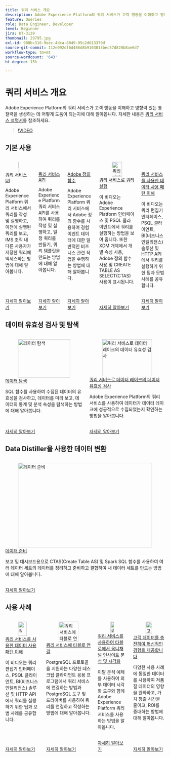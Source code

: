 ```yaml
---
title: 쿼리 서비스 개요
description: Adobe Experience Platform의 쿼리 서비스가 고객 행동을 이해하고 영향력 있는 통찰력을 생성하는 데 어떻게 도움이 되는지에 대해 알아봅니다.
feature: Queries
role: Data Engineer, Developer
level: Beginner
jira: KT-3139
thumbnail: 29795.jpg
exl-id: 988bc316-9eec-4dca-8049-95c2d613379d
source-git-commit: 112e092df6d486d8b9103013bec57d820b8ae6d7
workflow-type: tm+mt
source-wordcount: '643'
ht-degree: 15%

---
```


# 쿼리 서비스 개요

Adobe Experience Platform의 쿼리 서비스가 고객 행동을 이해하고 영향력 있는 통찰력을 생성하는 데 어떻게 도움이 되는지에 대해 알아봅니다. 자세한 내용은 [쿼리 서비스 설명서](https://experienceleague.adobe.com/docs/experience-platform/query/home.html?lang=ko)를 참조하세요.

>[!VIDEO](https://video.tv.adobe.com/v/29795?learn=on&enablevpops)

## 기본 사용

<!-- CARDS
* query-service-ui.md
* query-service-api.md
* adobe-defined-functions.md
* run-queries.md
* understanding-data-usage-patterns-with-query-service.md
-->
<!-- START CARDS HTML - DO NOT MODIFY BY HAND -->
<div class="columns">
    <div class="column is-half-tablet is-half-desktop is-one-third-widescreen" aria-label="Query Service UI">
        <div class="card" style="height: 100%; display: flex; flex-direction: column; height: 100%;">
            <div class="card-image">
                <figure class="image x-is-16by9">
                    <a href="query-service-ui.md" title="쿼리 서비스 UI" target="_blank" rel="referrer">
                        <img class="is-bordered-r-small" src="https://video.tv.adobe.com/v/333403?format=jpeg&nocache=1740415310696" alt="쿼리 서비스 UI"
                             style="width: 100%; aspect-ratio: 16 / 9; object-fit: cover; overflow: hidden; display: block; margin: auto;">
                    </a>
                </figure>
            </div>
            <div class="card-content is-padded-small" style="display: flex; flex-direction: column; flex-grow: 1; justify-content: space-between;">
                <div class="top-card-content">
                    <p class="headline is-size-6 has-text-weight-bold">
                        <a href="query-service-ui.md" target="_blank" rel="referrer" title="쿼리 서비스 UI">쿼리 서비스 UI</a>
                    </p>
                    <p class="is-size-6">Adobe Experience Platform 쿼리 서비스에서 쿼리를 작성 및 실행하고, 이전에 실행된 쿼리를 보고, IMS 조직 내 다른 사용자가 저장한 쿼리에 액세스하는 방법에 대해 알아봅니다.</p>
                </div>
                <a href="query-service-ui.md" target="_blank" rel="referrer" class="spectrum-Button spectrum-Button--outline spectrum-Button--primary spectrum-Button--sizeM" style="align-self: flex-start; margin-top: 1rem;">
                    <span class="spectrum-Button-label has-no-wrap has-text-weight-bold">자세히 알아보기</span>
                </a>
            </div>
        </div>
    </div>
    <div class="column is-half-tablet is-half-desktop is-one-third-widescreen" aria-label="Query Service API">
        <div class="card" style="height: 100%; display: flex; flex-direction: column; height: 100%;">
            <div class="card-image">
                <figure class="image x-is-16by9">
                    <a href="query-service-api.md" title="쿼리 서비스 API" target="_blank" rel="referrer">
                        <img class="is-bordered-r-small" src="https://video.tv.adobe.com/v/333700?format=jpeg&nocache=1740415310716" alt="쿼리 서비스 API"
                             style="width: 100%; aspect-ratio: 16 / 9; object-fit: cover; overflow: hidden; display: block; margin: auto;">
                    </a>
                </figure>
            </div>
            <div class="card-content is-padded-small" style="display: flex; flex-direction: column; flex-grow: 1; justify-content: space-between;">
                <div class="top-card-content">
                    <p class="headline is-size-6 has-text-weight-bold">
                        <a href="query-service-api.md" target="_blank" rel="referrer" title="쿼리 서비스 API">쿼리 서비스 API</a>
                    </p>
                    <p class="is-size-6">Adobe Experience Platform 쿼리 서비스 API를 사용하여 쿼리를 작성 및 실행하고, 일정 쿼리를 만들기, 쿼리 템플릿을 만드는 방법에 대해 알아봅니다.</p>
                </div>
                <a href="query-service-api.md" target="_blank" rel="referrer" class="spectrum-Button spectrum-Button--outline spectrum-Button--primary spectrum-Button--sizeM" style="align-self: flex-start; margin-top: 1rem;">
                    <span class="spectrum-Button-label has-no-wrap has-text-weight-bold">자세히 알아보기</span>
                </a>
            </div>
        </div>
    </div>
    <div class="column is-half-tablet is-half-desktop is-one-third-widescreen" aria-label="Adobe Defined Functions">
        <div class="card" style="height: 100%; display: flex; flex-direction: column; height: 100%;">
            <div class="card-image">
                <figure class="image x-is-16by9">
                    <a href="adobe-defined-functions.md" title="Adobe 정의 함수" target="_blank" rel="referrer">
                        <img class="is-bordered-r-small" src="https://video.tv.adobe.com/v/333701?format=jpeg&nocache=1740415310668" alt="Adobe 정의 함수"
                             style="width: 100%; aspect-ratio: 16 / 9; object-fit: cover; overflow: hidden; display: block; margin: auto;">
                    </a>
                </figure>
            </div>
            <div class="card-content is-padded-small" style="display: flex; flex-direction: column; flex-grow: 1; justify-content: space-between;">
                <div class="top-card-content">
                    <p class="headline is-size-6 has-text-weight-bold">
                        <a href="adobe-defined-functions.md" target="_blank" rel="referrer" title="Adobe 정의 함수">Adobe 정의 함수</a>
                    </p>
                    <p class="is-size-6">Adobe Experience Platform 쿼리 서비스에서 Adobe 정의 함수를 사용하여 경험 이벤트 데이터에 대한 일반적인 비즈니스 관련 작업을 수행하는 방법에 대해 알아봅니다.</p>
                </div>
                <a href="adobe-defined-functions.md" target="_blank" rel="referrer" class="spectrum-Button spectrum-Button--outline spectrum-Button--primary spectrum-Button--sizeM" style="align-self: flex-start; margin-top: 1rem;">
                    <span class="spectrum-Button-label has-no-wrap has-text-weight-bold">자세히 알아보기</span>
                </a>
            </div>
        </div>
    </div>
    <div class="column is-half-tablet is-half-desktop is-one-third-widescreen" aria-label="Run Queries with Query Service">
        <div class="card" style="height: 100%; display: flex; flex-direction: column; height: 100%;">
            <div class="card-image">
                <figure class="image x-is-16by9">
                    <a href="run-queries.md" title="쿼리 서비스로 쿼리 실행" target="_blank" rel="referrer">
                        <img class="is-bordered-r-small" src="https://video.tv.adobe.com/v/29796?format=jpeg&nocache=1740415310683" alt="쿼리 서비스로 쿼리 실행"
                             style="width: 100%; aspect-ratio: 16 / 9; object-fit: cover; overflow: hidden; display: block; margin: auto;">
                    </a>
                </figure>
            </div>
            <div class="card-content is-padded-small" style="display: flex; flex-direction: column; flex-grow: 1; justify-content: space-between;">
                <div class="top-card-content">
                    <p class="headline is-size-6 has-text-weight-bold">
                        <a href="run-queries.md" target="_blank" rel="referrer" title="쿼리 서비스로 쿼리 실행">쿼리 서비스로 쿼리 실행</a>
                    </p>
                    <p class="is-size-6">이 비디오는 Adobe Experience Platform 인터페이스 및 PSQL 클라이언트에서 쿼리를 실행하는 방법을 보여 줍니다. 또한 XDM 개체에서 개별 속성 사용, Adobe 정의 함수 사용 및 CREATE TABLE AS SELECT(CTAS) 사용이 표시됩니다.</p>
                </div>
                <a href="run-queries.md" target="_blank" rel="referrer" class="spectrum-Button spectrum-Button--outline spectrum-Button--primary spectrum-Button--sizeM" style="align-self: flex-start; margin-top: 1rem;">
                    <span class="spectrum-Button-label has-no-wrap has-text-weight-bold">자세히 알아보기</span>
                </a>
            </div>
        </div>
    </div>
    <div class="column is-half-tablet is-half-desktop is-one-third-widescreen" aria-label="Understanding Data Usage Patterns with Query Service">
        <div class="card" style="height: 100%; display: flex; flex-direction: column; height: 100%;">
            <div class="card-image">
                <figure class="image x-is-16by9">
                    <a href="understanding-data-usage-patterns-with-query-service.md" title="쿼리 서비스를 통한 데이터 사용 패턴 이해" target="_blank" rel="referrer">
                        <img class="is-bordered-r-small" src="https://video.tv.adobe.com/v/29811?format=jpeg&nocache=1740415310706" alt="쿼리 서비스를 통한 데이터 사용 패턴 이해"
                             style="width: 100%; aspect-ratio: 16 / 9; object-fit: cover; overflow: hidden; display: block; margin: auto;">
                    </a>
                </figure>
            </div>
            <div class="card-content is-padded-small" style="display: flex; flex-direction: column; flex-grow: 1; justify-content: space-between;">
                <div class="top-card-content">
                    <p class="headline is-size-6 has-text-weight-bold">
                        <a href="understanding-data-usage-patterns-with-query-service.md" target="_blank" rel="referrer" title="쿼리 서비스를 통한 데이터 사용 패턴 이해">쿼리 서비스를 사용한 데이터 사용 패턴 이해</a>
                    </p>
                    <p class="is-size-6">이 비디오는 쿼리 편집기 인터페이스, PSQL 클라이언트, BI(비즈니스 인텔리전스) 솔루션 및 HTTP API에서 쿼리를 실행하기 위한 팁과 모범 사례를 공유합니다.</p>
                </div>
                <a href="understanding-data-usage-patterns-with-query-service.md" target="_blank" rel="referrer" class="spectrum-Button spectrum-Button--outline spectrum-Button--primary spectrum-Button--sizeM" style="align-self: flex-start; margin-top: 1rem;">
                    <span class="spectrum-Button-label has-no-wrap has-text-weight-bold">자세히 알아보기</span>
                </a>
            </div>
        </div>
    </div>
</div>
<!-- END CARDS HTML - DO NOT MODIFY BY HAND -->

## 데이터 유효성 검사 및 탐색

<!-- CARDS
* explore-data.md
* validate-data-in-the-datalake.md
* 
-->
<!-- START CARDS HTML - DO NOT MODIFY BY HAND -->
<div class="columns">
    <div class="column is-half-tablet is-half-desktop is-one-third-widescreen" aria-label="Explore data">
        <div class="card" style="height: 100%; display: flex; flex-direction: column; height: 100%;">
            <div class="card-image">
                <figure class="image x-is-16by9">
                    <a href="explore-data.md" title="데이터 탐색" target="_blank" rel="referrer">
                        <img class="is-bordered-r-small" src="https://video.tv.adobe.com/v/333415?format=jpeg&nocache=1740415312087" alt="데이터 탐색"
                             style="width: 100%; aspect-ratio: 16 / 9; object-fit: cover; overflow: hidden; display: block; margin: auto;">
                    </a>
                </figure>
            </div>
            <div class="card-content is-padded-small" style="display: flex; flex-direction: column; flex-grow: 1; justify-content: space-between;">
                <div class="top-card-content">
                    <p class="headline is-size-6 has-text-weight-bold">
                        <a href="explore-data.md" target="_blank" rel="referrer" title="데이터 탐색">데이터 탐색</a>
                    </p>
                    <p class="is-size-6">SQL 함수를 사용하여 수집된 데이터의 유효성을 검사하고, 데이터를 미리 보고, 데이터의 통계 및 분석 속성을 탐색하는 방법에 대해 알아봅니다.</p>
                </div>
                <a href="explore-data.md" target="_blank" rel="referrer" class="spectrum-Button spectrum-Button--outline spectrum-Button--primary spectrum-Button--sizeM" style="align-self: flex-start; margin-top: 1rem;">
                    <span class="spectrum-Button-label has-no-wrap has-text-weight-bold">자세히 알아보기</span>
                </a>
            </div>
        </div>
    </div>
    <div class="column is-half-tablet is-half-desktop is-one-third-widescreen" aria-label="Validate data in the datalake with Query Service">
        <div class="card" style="height: 100%; display: flex; flex-direction: column; height: 100%;">
            <div class="card-image">
                <figure class="image x-is-16by9">
                    <a href="validate-data-in-the-datalake.md" title="쿼리 서비스로 데이터 레이크의 데이터 유효성 검사" target="_blank" rel="referrer">
                        <img class="is-bordered-r-small" src="https://video.tv.adobe.com/v/3416130?format=jpeg&nocache=1740415312076" alt="쿼리 서비스로 데이터 레이크의 데이터 유효성 검사"
                             style="width: 100%; aspect-ratio: 16 / 9; object-fit: cover; overflow: hidden; display: block; margin: auto;">
                    </a>
                </figure>
            </div>
            <div class="card-content is-padded-small" style="display: flex; flex-direction: column; flex-grow: 1; justify-content: space-between;">
                <div class="top-card-content">
                    <p class="headline is-size-6 has-text-weight-bold">
                        <a href="validate-data-in-the-datalake.md" target="_blank" rel="referrer" title="쿼리 서비스로 데이터 레이크의 데이터 유효성 검사">쿼리 서비스로 데이터 레이크의 데이터 유효성 검사</a>
                    </p>
                    <p class="is-size-6">Adobe Experience Platform의 쿼리 서비스를 사용하여 데이터가 데이터 레이크에 성공적으로 수집되었는지 확인하는 방법을 알아봅니다.</p>
                </div>
                <a href="validate-data-in-the-datalake.md" target="_blank" rel="referrer" class="spectrum-Button spectrum-Button--outline spectrum-Button--primary spectrum-Button--sizeM" style="align-self: flex-start; margin-top: 1rem;">
                    <span class="spectrum-Button-label has-no-wrap has-text-weight-bold">자세히 알아보기</span>
                </a>
            </div>
        </div>
    </div>
</div>
<!-- END CARDS HTML - DO NOT MODIFY BY HAND -->

## Data Distiller을 사용한 데이터 변환

<!-- CARDS
* 
* prepare-data.md
* 
-->
<!-- START CARDS HTML - DO NOT MODIFY BY HAND -->
<div class="columns">
    <div class="column is-half-tablet is-half-desktop is-one-third-widescreen" aria-label="Prepare data">
        <div class="card" style="height: 100%; display: flex; flex-direction: column; height: 100%;">
            <div class="card-image">
                <figure class="image x-is-16by9">
                    <a href="prepare-data.md" title="데이터 준비" target="_blank" rel="referrer">
                        <img class="is-bordered-r-small" src="https://video.tv.adobe.com/v/333699?format=jpeg&nocache=1740415313086" alt="데이터 준비"
                             style="width: 100%; aspect-ratio: 16 / 9; object-fit: cover; overflow: hidden; display: block; margin: auto;">
                    </a>
                </figure>
            </div>
            <div class="card-content is-padded-small" style="display: flex; flex-direction: column; flex-grow: 1; justify-content: space-between;">
                <div class="top-card-content">
                    <p class="headline is-size-6 has-text-weight-bold">
                        <a href="prepare-data.md" target="_blank" rel="referrer" title="데이터 준비">데이터 준비</a>
                    </p>
                    <p class="is-size-6">보고 및 대시보드용으로 CTAS(Create Table AS) 및 Spark SQL 함수를 사용하여 여러 데이터 세트의 데이터를 정리하고 준비하고 결합하여 새 데이터 세트를 만드는 방법에 대해 알아봅니다.</p>
                </div>
                <a href="prepare-data.md" target="_blank" rel="referrer" class="spectrum-Button spectrum-Button--outline spectrum-Button--primary spectrum-Button--sizeM" style="align-self: flex-start; margin-top: 1rem;">
                    <span class="spectrum-Button-label has-no-wrap has-text-weight-bold">자세히 알아보기</span>
                </a>
            </div>
        </div>
    </div>
</div>
<!-- END CARDS HTML - DO NOT MODIFY BY HAND -->

## 사용 사례

<!-- CARDS
* understanding-data-usage-patterns-with-query-service.md
* psql-client-tableau.md
* analyze-and-visualize.md
* recharge-your-customer-data.md
-->
<!-- START CARDS HTML - DO NOT MODIFY BY HAND -->
<div class="columns">
    <div class="column is-half-tablet is-half-desktop is-one-third-widescreen" aria-label="Understanding Data Usage Patterns with Query Service">
        <div class="card" style="height: 100%; display: flex; flex-direction: column; height: 100%;">
            <div class="card-image">
                <figure class="image x-is-16by9">
                    <a href="understanding-data-usage-patterns-with-query-service.md" title="쿼리 서비스를 통한 데이터 사용 패턴 이해" target="_blank" rel="referrer">
                        <img class="is-bordered-r-small" src="https://video.tv.adobe.com/v/29811?format=jpeg&nocache=1740415313190" alt="쿼리 서비스를 통한 데이터 사용 패턴 이해"
                             style="width: 100%; aspect-ratio: 16 / 9; object-fit: cover; overflow: hidden; display: block; margin: auto;">
                    </a>
                </figure>
            </div>
            <div class="card-content is-padded-small" style="display: flex; flex-direction: column; flex-grow: 1; justify-content: space-between;">
                <div class="top-card-content">
                    <p class="headline is-size-6 has-text-weight-bold">
                        <a href="understanding-data-usage-patterns-with-query-service.md" target="_blank" rel="referrer" title="쿼리 서비스를 통한 데이터 사용 패턴 이해">쿼리 서비스를 사용한 데이터 사용 패턴 이해</a>
                    </p>
                    <p class="is-size-6">이 비디오는 쿼리 편집기 인터페이스, PSQL 클라이언트, BI(비즈니스 인텔리전스) 솔루션 및 HTTP API에서 쿼리를 실행하기 위한 팁과 모범 사례를 공유합니다.</p>
                </div>
                <a href="understanding-data-usage-patterns-with-query-service.md" target="_blank" rel="referrer" class="spectrum-Button spectrum-Button--outline spectrum-Button--primary spectrum-Button--sizeM" style="align-self: flex-start; margin-top: 1rem;">
                    <span class="spectrum-Button-label has-no-wrap has-text-weight-bold">자세히 알아보기</span>
                </a>
            </div>
        </div>
    </div>
    <div class="column is-half-tablet is-half-desktop is-one-third-widescreen" aria-label="Connect Tableau to Query Service">
        <div class="card" style="height: 100%; display: flex; flex-direction: column; height: 100%;">
            <div class="card-image">
                <figure class="image x-is-16by9">
                    <a href="psql-client-tableau.md" title="쿼리 서비스에 타블로 연결" target="_blank" rel="referrer">
                        <img class="is-bordered-r-small" src="https://video.tv.adobe.com/v/333702?format=jpeg&nocache=1740415313229" alt="쿼리 서비스에 타블로 연결"
                             style="width: 100%; aspect-ratio: 16 / 9; object-fit: cover; overflow: hidden; display: block; margin: auto;">
                    </a>
                </figure>
            </div>
            <div class="card-content is-padded-small" style="display: flex; flex-direction: column; flex-grow: 1; justify-content: space-between;">
                <div class="top-card-content">
                    <p class="headline is-size-6 has-text-weight-bold">
                        <a href="psql-client-tableau.md" target="_blank" rel="referrer" title="쿼리 서비스에 타블로 연결">쿼리 서비스에 타블로 연결</a>
                    </p>
                    <p class="is-size-6">PostgreSQL 프로토콜을 지원하는 다양한 데스크탑 클라이언트 응용 프로그램에서 쿼리 서비스에 연결하는 방법과 PostgreSQL 도구 및 드라이버를 사용하여 쿼리를 연결하고 작성하는 방법에 대해 알아봅니다.</p>
                </div>
                <a href="psql-client-tableau.md" target="_blank" rel="referrer" class="spectrum-Button spectrum-Button--outline spectrum-Button--primary spectrum-Button--sizeM" style="align-self: flex-start; margin-top: 1rem;">
                    <span class="spectrum-Button-label has-no-wrap has-text-weight-bold">자세히 알아보기</span>
                </a>
            </div>
        </div>
    </div>
    <div class="column is-half-tablet is-half-desktop is-one-third-widescreen" aria-label="Analyze and visualize omni-channel insights in Tableau using Query Service">
        <div class="card" style="height: 100%; display: flex; flex-direction: column; height: 100%;">
            <div class="card-image">
                <figure class="image x-is-16by9">
                    <a href="analyze-and-visualize.md" title="쿼리 서비스를 사용하여 타블로에서 옴니채널 인사이트 분석 및 시각화" target="_blank" rel="referrer">
                        <img class="is-bordered-r-small" src="https://video.tv.adobe.com/v/342115?format=jpeg&nocache=1740415313204" alt="쿼리 서비스를 사용하여 타블로에서 옴니채널 인사이트 분석 및 시각화"
                             style="width: 100%; aspect-ratio: 16 / 9; object-fit: cover; overflow: hidden; display: block; margin: auto;">
                    </a>
                </figure>
            </div>
            <div class="card-content is-padded-small" style="display: flex; flex-direction: column; flex-grow: 1; justify-content: space-between;">
                <div class="top-card-content">
                    <p class="headline is-size-6 has-text-weight-bold">
                        <a href="analyze-and-visualize.md" target="_blank" rel="referrer" title="쿼리 서비스를 사용하여 타블로에서 옴니채널 인사이트 분석 및 시각화">쿼리 서비스를 사용하여 타블로에서 옴니채널 인사이트 분석 및 시각화</a>
                    </p>
                    <p class="is-size-6">이탈 분석 예제를 사용하여 외부 데이터 시각화 도구와 함께 Adobe Experience Platform 쿼리 서비스를 사용하는 방법을 알아봅니다.</p>
                </div>
                <a href="analyze-and-visualize.md" target="_blank" rel="referrer" class="spectrum-Button spectrum-Button--outline spectrum-Button--primary spectrum-Button--sizeM" style="align-self: flex-start; margin-top: 1rem;">
                    <span class="spectrum-Button-label has-no-wrap has-text-weight-bold">자세히 알아보기</span>
                </a>
            </div>
        </div>
    </div>
    <div class="column is-half-tablet is-half-desktop is-one-third-widescreen" aria-label="Recharge your customer data to deliver electrifying experiences">
        <div class="card" style="height: 100%; display: flex; flex-direction: column; height: 100%;">
            <div class="card-image">
                <figure class="image x-is-16by9">
                    <a href="recharge-your-customer-data.md" title="고객 데이터를 재충전하여 혁신적인 경험 제공" target="_blank" rel="referrer">
                        <img class="is-bordered-r-small" src="https://video.tv.adobe.com/v/342533?format=jpeg&nocache=1740415313218" alt="고객 데이터를 재충전하여 혁신적인 경험 제공"
                             style="width: 100%; aspect-ratio: 16 / 9; object-fit: cover; overflow: hidden; display: block; margin: auto;">
                    </a>
                </figure>
            </div>
            <div class="card-content is-padded-small" style="display: flex; flex-direction: column; flex-grow: 1; justify-content: space-between;">
                <div class="top-card-content">
                    <p class="headline is-size-6 has-text-weight-bold">
                        <a href="recharge-your-customer-data.md" target="_blank" rel="referrer" title="고객 데이터를 재충전하여 혁신적인 경험 제공">고객 데이터를 충전하여 혁신적인 경험을 제공합니다</a>
                    </p>
                    <p class="is-size-6">다양한 사용 사례에 동일한 데이터를 사용하여 저품질 데이터의 영향을 완화하고, 가치 창출 시간을 줄이고, ROI를 증대하는 방법에 대해 알아봅니다.</p>
                </div>
                <a href="recharge-your-customer-data.md" target="_blank" rel="referrer" class="spectrum-Button spectrum-Button--outline spectrum-Button--primary spectrum-Button--sizeM" style="align-self: flex-start; margin-top: 1rem;">
                    <span class="spectrum-Button-label has-no-wrap has-text-weight-bold">자세히 알아보기</span>
                </a>
            </div>
        </div>
    </div>
</div>
<!-- END CARDS HTML - DO NOT MODIFY BY HAND -->